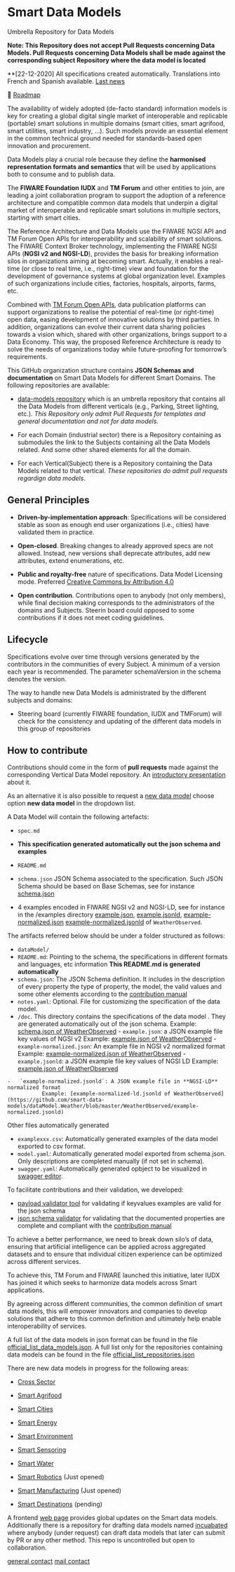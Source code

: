 # Smart Data Models

Umbrella Repository for Data Models

**Note: This Repository does not accept Pull Requests concerning Data Models.
Pull Requests concerning Data Models shall be made against the corresponding
subject Repository where the data model is located**
<!--
[![Status badge](https://img.shields.io/badge/status-draft-red.svg)](RELEASE_NOTES)
[![Build badge](https://img.shields.io/travis/smart-data-models/data-models.svg "Travis build status")](https://travis-ci.org/smart-data-models/data-models/)
[![License: CC BY 4.0](https://img.shields.io/badge/License-CC%20BY%204.0-lightgrey.svg)](https://creativecommons.org/licenses/by/4.0/)
-->
**[22-12-2020] All specifications created automatically. Translations into French and Spanish available. [Last news](https://smartdatamodels.org/)

:dart: [Roadmap](roadmap.md)

The availability of widely adopted (de-facto standard) information models is key
for creating a global digital single market of interoperable and replicable
(portable) smart solutions in multiple domains (smart cities, smart agrifood, 
smart utilities, smart industry, …). Such models provide an essential
element in the common technical ground needed for standards-based open
innovation and procurement.

Data Models play a crucial role because they define the **harmonised
representation formats and semantics** that will be used by applications both to
consume and to publish data.

The **FIWARE Foundation** **IUDX** and **TM Forum** and other entities to join, are leading 
a joint collaboration program to support the adoption of a reference architecture 
and compatible common data models that underpin a digital market of interoperable and
replicable smart solutions in multiple sectors, starting with smart cities.

The Reference Architecture and Data Models use the FIWARE NGSI API and TM Forum
Open APIs for interoperability and scalability of smart solutions. The FIWARE
Context Broker technology, implementing the FIWARE NGSI APIs (**NGSI v2 and
NGSI-LD**), provides the basis for breaking information silos in organizations
aiming at becoming smart. Actually, it enables a real-time (or close to real
time, i.e., right-time) view and foundation for the development of governance
systems at global organization level. Examples of such organizations include
cities, factories, hospitals, airports, farms, etc.

Combined with [TM Forum Open APIs](https://www.tmforum.org/open-apis/), data 
publication platforms can support organizations to realise the potential of 
real-time (or right-time) open data, easing development of innovative solutions 
by third parties. In addition, organizations can evolve their current data sharing 
policies towards a vision which, shared with other organizations, brings support 
to a Data Economy. This way, the proposed Reference Architecture is ready to 
solve the needs of organizations today while future-proofing for 
tomorrow’s requirements.

This GitHub organization structure contains **JSON Schemas and documentation**
on Smart Data Models for different Smart Domains. The following repositories are available:

-   [data-models repository](https://github.com/smart-data-models/data-models) which is an umbrella repository that contains all the
    Data Models from different verticals (e.g., Parking, Street lighting, etc.).
    _This Repository only admit Pull Requests for templates and general documentation and 
    not for data models._

-   For each Domain (industrial sector) there is a Repository containing as submodules the link to the 
    Subjects containing all the Data Models related. And some other shared elements for all the domain.

-   For each Vertical(Subject) there is a Repository containing the Data Models related
    to that vertical. _These repositories do admit pull requests regardign data models_.

## General Principles

-   **Driven-by-implementation approach**: Specifications will be considered
    stable as soon as enough end user organizations (i.e., cities) have
    validated them in practice.

-   **Open-closed**. Breaking changes to already approved specs are not allowed.
    Instead, new versions shall deprecate attributes, add new attributes, extend
    enumerations, etc.

-   **Public and royalty-free** nature of specifications. Data Model Licensing
    mode. Preferred [Creative Commons by Attribution 4.0](https://creativecommons.org/licenses/by/4.0/)

-   **Open contribution**. Contributions open to anybody (not only members),
    while final decision making corresponds to the administrators of the domains and Subjects. Steerin board could opposed to some contributions if it does not meet coding guidelines.
   

## Lifecycle

Specifications evolve over time through versions generated by the contributors in the communities 
of every Subject. A minimum of a version each year is recommended. The parameter schemaVersion in 
the schema denotes the version.

The way to handle new Data Models is administrated by the different subjects and domains:

- Steering board (currently FIWARE foundation, IUDX and TMForum) will check for the consistency and updating of the different data models in this group of repositories


## How to contribute

Contributions should come in the form of **pull requests** made against the corresponding Vertical Data Model repository.
An [introductory presentation](http://data-models.fiware.org/index.php/2020/05/15/contribution-manual/) about it.

As an alternative it is also possible to request a [new data model](http://smartdatamodels.org/index.php/submit-an-issue-2/) 
choose option **new data model** in the dropdown list. 

A Data Model will contain the following artefacts:

-   `spec.md` 
- **This specification generated automatically out the json schema and examples**
-   `README.md` 


-   `schema.json` JSON Schema associated to the specification. Such JSON Schema
    should be based on Base Schemas, see for instance
    [schema.json](https://github.com/smart-data-models/dataModel.Weather/blob/master/WeatherObserved/schema.json) 

-   4 examples encoded in FIWARE NGSI v2 and NGSI-LD, see for instance in the /examples directory
    [example.json](https://github.com/smart-data-models/dataModel.Weather/blob/master/WeatherObserved/example.json),
    [example.jsonld](https://github.com/smart-data-models/dataModel.Weather/blob/master/WeatherObserved/example.jsonld),
    [example-normalized.json](https://github.com/smart-data-models/dataModel.Weather/blob/master/WeatherObserved/example-normalized.json)
    [example-normalized.jsonld](https://github.com/smart-data-models/dataModel.Weather/blob/master/WeatherObserved/examples/example-normalized.jsonld)
    of `WeatherObserved`.

The artifacts referred below should be under a folder structured as follows:

-   `dataModel/`
  -   `README.md`: Pointing to the schema, the specifications in different formats and languages, etc 
information **This README.md is generated automatically**
  -   `schema.json`: The JSON Schema definition. It includes in the description of every property the type of property, the model, the valid values and some other elements according to the [contribution manual](https://bit.ly/contribution_manual)
  -    `notes.yaml`: Optional. File for customizing the specification of the data model.
   -  `/doc`. This directory contains the specifications of the data model . They are generated automatically out of the json schema. 
               Example: [schema.json of WeatherObserved](https://github.com/smart-data-models/dataModel.Weather/blob/master/WeatherObserved/schema.json)
    -   `example.json`: a JSON example file key values of NGSI v2
               Example: [example.json of WeatherObserved](https://github.com/smart-data-models/dataModel.Weather/blob/master/WeatherObserved/example.json)
    -   `example-normalized.json`: An example file in NGSI v2 normalized format
               Example: [example-normalized.json of WeatherObserved](https://github.com/smart-data-models/dataModel.Weather/blob/master/WeatherObserved/example-normalized.json)
    -   `example.jsonld`: a JSON example file key values of NGSI LD
               Example: [example.json of WeatherObserved](https://github.com/smart-data-models/dataModel.Weather/blob/master/WeatherObserved/example.jsonld)

    -   `example-normalized.jsonld`: A JSON example file in **NGSI-LD** normalized format
               Example: [example-normalized-ld.jsonld of WeatherObserved](https://github.com/smart-data-models/dataModel.Weather/blob/master/WeatherObserved/example-normalized.jsonld)
               
Other files automatically generated                   
  -    `examplexxx.csv`: Automatically generated examples of the data model exported to csv format.
  -    `model.yaml`: Automatically generated model exported from schema.json. Only descriptions are completed manually (if not set in schema).         
  -    `swagger.yaml`: Automatically generated opbject to be visualized in [swagger editor](https://swagger.lab.fiware.org/?url=https://raw.githubusercontent.com/smart-data-models/dataModel.WaterNetworkManagement/master/Valve/swagger.yaml).       

To facilitate contributions and their validation, we developed:
- [payload validator tool](https://smartdatamodels.org/index.php/check-a-schema-validates-a-payload/) for validating if keyvalues examples are valid for the json schema
- [json schema validator](https://smartdatamodels.org/index.php/data-models-contribution-api/) for validating that the documented properties are complete and compliant with the [contribution manual](https://bit.ly/contribution_manual)

To achieve a better performance, we need to break down silo’s of data, 
ensuring that artificial intelligence can be applied across aggregated datasets 
and to ensure that individual citizen experience can be optimized across 
different services.

To achieve this, TM Forum and FIWARE launched this initiative, later IUDX has joined it which seeks to 
harmonize data models across Smart applications.

By agreeing across different communities, the common definition of smart
data models, this will empower innovators and companies to develop solutions
that adhere to this common definition and ultimately help enable
interoperability of services.

A full list of the data models in json format can be found in the file
[official_list_data_models.json](https://github.com/smart-data-models/data-models/blob/master/specs/AllSubjects/official_list_data_models.json).
A full list only for the repositories containing  data models can be found in the file [official_list_repositories.json](https://github.com/smart-data-models/data-models/blob/master/specs/AllSubjects/official_list_repositories.json)

There are new data models in progress for the following areas:

-   [Cross Sector](https://github.com/smart-data-models/CrossSector)
-   [Smart Agrifood](https://github.com/smart-data-models/SmartAgrifood)
-   [Smart Cities](https://github.com/smart-data-models/SmartCities)
-   [Smart Energy](https://github.com/smart-data-models/SmartEnergy)
-   [Smart Environment](https://github.com/smart-data-models/SmartEnvironment)
-   [Smart Sensoring](https://github.com/smart-data-models/Smart-Sensoring)
-   [Smart Water](https://github.com/smart-data-models/SmartWater)

-   [Smart Robotics](https://github.com/smart-data-models/SmartRobotics) (Just opened)
-   [Smart Manufacturing](https://github.com/smart-data-models/SmartManufacturing) (Just opened)
-   [Smart Destinations](https://github.com/smart-data-models/SmartDestination) (pending)

A frontend [web page](http://smartdatamodels.org/) provides global updates on the Smart data models.  
Additionally there is a repository for drafting data models named [incuabated](https://github.com/smart-data-models/incubated/tree/master) where anybody
(under request) can draft data models that later can submit by PR or any other method. This repo is uncontrolled but open to collaboration.

[general contact](http://smartdata-models.org/index.php/submit-an-issue-2/)
[mail contact](mailto:alberto.abella@fiware.org)

